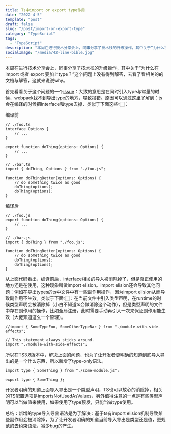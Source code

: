 ```yaml
---
title: Ts中import or export type作用
date: "2022-4-5"
template: "post"
draft: false
slug: "/post/import-or-export-type"
category: "TypeScript"
tags:
  - "TypeScript"
description: "本周在进行技术分享会上，同事分享了技术栈的升级操作，其中关于“为什么在import 或者 export 要加上type？”这个问题上没有得到解答，本着好奇之心，去看了看相关的的文档与解答，这就来说说why"
socialImage: "/media/42-line-bible.jpg"
---
```


本周在进行技术分享会上，同事分享了技术栈的升级操作，其中关于“为什么在import 或者 export 要加上type？”这个问题上没有得到解答，去看了看相关的的文档与解答，这就来说说why。 

首先看看关于这个问题的一个[issue](https://github.com/webpack/webpack/issues/7378)：大致的意思是在同时引入type与常量的时候，webpack找不到导出type的地方，导致报错。原因可以通过[这里](https://github.com/webpack/webpack/issues/7378)了解到：ts会在编译的时候把interface和type去掉，类似于下面这些👇🏻：

编译前
```
// ./foo.ts
interface Options {
    // ...
}

export function doThing(options: Options) {
    // ...
}

// ./bar.ts
import { doThing, Options } from "./foo.js";

function doThingBetter(options: Options) {
    // do something twice as good
    doThing(options);
    doThing(options);
}
```
编译后
```
// ./foo.js
export function doThing(options: Options) {
    // ...
}

// ./bar.js
import { doThing } from "./foo.js";

function doThingBetter(options: Options) {
    // do something twice as good
    doThing(options);
    doThing(options);
}

```
从上面代码看出，编译前后，interface相关的导入被消除掉了，但是真正使用的地方还是在使用，这种现象叫做import elision。import elision还会导致其他问题：例如在导出types的ts中文件中有一些副作用操作，因为import elision从而导致副作用不生效。类似于下面👇🏻：在当前文件中引入类型声明，在runtime的时候类型声明会被消除掉（小白不知道ts会做消除这个动作），但是类型声明的文件中存在副作用的操作，比如全局注册，此时需要手动再引入一次来保证副作用能生效（大佬知道这么一个原理）。
```
//import { SomeTypeFoo, SomeOtherTypeBar } from "./module-with-side-effects";

// This statement always sticks around.
import "./module-with-side-effects";
```

所以在TS3.8版本中，解决上面的问题，也为了让开发者更明确的知道到底导入导出的是一个什么东西，所以新增了type-only语法。  

```
import type { SomeThing } from "./some-module.js";

export type { SomeThing };
```
开发者明确的知道上面导入导出是一个类型声明，TS也可以放心的消除掉，相关的TS配置选项是importsNotUsedAsValues，另外值得注意的一点是有些类型声明可以当做值来使用，如果使用了type预发，只能当做type使用。

总结：新增的type导入导出语法是为了解决：基于ts有import elision机制导致某些副作用会被消除掉，为了让开发者明确的知道当前导入导出是类型还是值，更规范的去约束语法，减少bug的产生。
